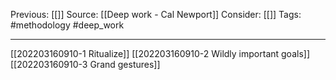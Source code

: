 Previous: [[]]
Source: [[Deep work - Cal Newport]]
Consider: [[]]
Tags: #methodology #deep_work
______________

[[202203160910-1 Ritualize]]
[[202203160910-2 Wildly important goals]]
[[202203160910-3 Grand gestures]]